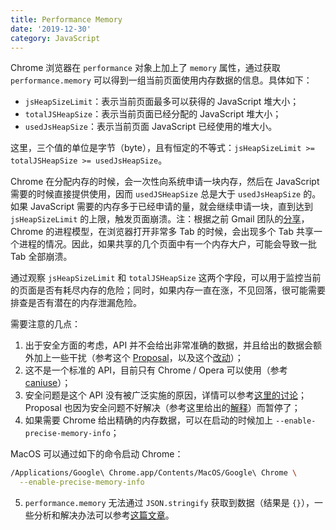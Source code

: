 ```yaml
---
title: Performance Memory
date: '2019-12-30'
category: JavaScript
---
```


Chrome 浏览器在 `performance` 对象上加上了 `memory` 属性，通过获取 `performance.memory` 可以得到一组当前页面使用内存数据的信息。具体如下：

+ `jsHeapSizeLimit`：表示当前页面最多可以获得的 JavaScript 堆大小；
+ `totalJSHeapSize`：表示当前页面已经分配的 JavaScript 堆大小；
+ `usedJsHeapSize`：表示当前页面 JavaScript 已经使用的堆大小。

这里，三个值的单位是字节（byte），且有恒定的不等式：`jsHeapSizeLimit >= totalJSHeapSize >= usedJsHeapSize`。

Chrome 在分配内存的时候，会一次性向系统申请一块内存，然后在 JavaScript 需要的时候直接提供使用，因而 `usedJSHeapSize` 总是大于 `usedJsHeapSize` 的。如果 JavaScript 需要的内存多于已经申请的量，就会继续申请一块，直到达到 `jsHeapSizeLimit` 的上限，触发页面崩溃。注：根据之前 Gmail 团队的[分享](https://www.html5rocks.com/en/tutorials/memory/effectivemanagement/)，Chrome 的进程模型，在浏览器打开非常多 Tab 的时候，会出现多个 Tab 共享一个进程的情况。因此，如果共享的几个页面中有一个内存大户，可能会导致一批 Tab 全部崩溃。

通过观察 `jsHeapSizeLimit` 和 `totalJSHeapSize` 这两个字段，可以用于监控当前的页面是否有耗尽内存的危险；同时，如果内存一直在涨，不见回落，很可能需要排查是否有潜在的内存泄漏危险。

需要注意的几点：

1. 出于安全方面的考虑，API 并不会给出非常准确的数据，并且给出的数据会额外加上一些干扰（参考这个 [Proposal](https://github.com/WICG/performance-memory/blob/master/explainer.md#security)，以及这个[改动](https://bugs.webkit.org/attachment.cgi?id=154876&action=prettypatch)）；
2. 这不是一个标准的 API，目前只有 Chrome / Opera 可以使用（参考 [caniuse](https://caniuse.com/#search=memory)）；
3. 安全问题是这个 API 没有被广泛实施的原因，详情可以参考[这里的讨论](https://groups.google.com/a/chromium.org/d/msg/blink-dev/-xagQ4UJawY/sOC-min0CQAJ)；Proposal 也因为安全问题不好解决（参考这里给出的[解释](https://github.com/mozilla/standards-positions/issues/85#issuecomment-426382208)）而暂停了；
4. 如果需要 Chrome 给出精确的内存数据，可以在启动的时候加上 `--enable-precise-memory-info`；

MacOS 可以通过如下的命令启动 Chrome：

```bash
/Applications/Google\ Chrome.app/Contents/MacOS/Google\ Chrome \
  --enable-precise-memory-info
```

5. `performance.memory` 无法通过 `JSON.stringify` 获取到数据（结果是 `{}`），一些分析和解决办法可以参考[这篇文章](https://medium.com/@iamoryanmoshe/the-object-that-misbehaved-window-performance-memory-fe338736aed0)。
